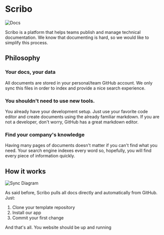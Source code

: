 # Scribo

![Docs](/tutorial/getting-started-home.png)

Scribo is a platform that helps teams publish and manage technical documentation. We know that documenting is hard, so we would like to simplify this process.

## Philosophy

### Your docs, your data

All documents are stored in your personal/team GitHub account. We only sync this files in order to index and provide a nice search experience.

### You shouldn't need to use new tools.

You already have your development setup. Just use your favorite code editor and create documents using the already familiar markdown. If you are not a developer, don't worry, GitHub has a great markdown editor.

### Find your company's knowledge

Having many pages of documents doesn't matter if you can't find what you need. Your search engine indexes every word so, hopefully, you will find every piece of information quickly.

## How it works

![Sync Diagram](/tutorial/sync.png)

As said before, Scribo pulls all docs directly and automatically from GitHub. Just:

1. Clone your template repository
2. Install our app
3. Commit your first change

And that's all. You website should be up and running
